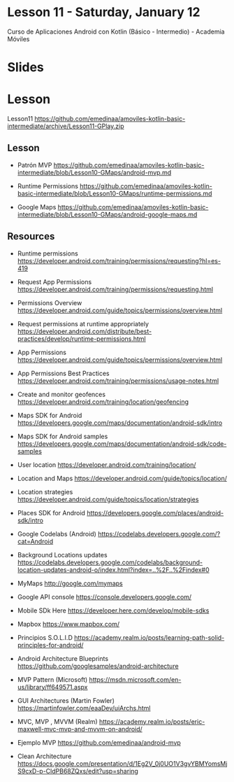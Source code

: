 # Lesson 11 - Saturday, January 12

Curso de Aplicaciones Android con Kotlin (Básico - Intermedio) - Academia Móviles

# Slides


# Lesson

Lesson11 https://github.com/emedinaa/amoviles-kotlin-basic-intermediate/archive/Lesson11-GPlay.zip

## Lesson

-  Patrón MVP https://github.com/emedinaa/amoviles-kotlin-basic-intermediate/blob/Lesson10-GMaps/android-mvp.md

-  Runtime Permissions https://github.com/emedinaa/amoviles-kotlin-basic-intermediate/blob/Lesson10-GMaps/runtime-permissions.md

-  Google Maps https://github.com/emedinaa/amoviles-kotlin-basic-intermediate/blob/Lesson10-GMaps/android-google-maps.md

## Resources 

- Runtime permissions https://developer.android.com/training/permissions/requesting?hl=es-419

- Request App Permissions https://developer.android.com/training/permissions/requesting.html

- Permissions Overview https://developer.android.com/guide/topics/permissions/overview.html

- Request permissions at runtime appropriately https://developer.android.com/distribute/best-practices/develop/runtime-permissions.html

- App Permissions https://developer.android.com/guide/topics/permissions/overview.html

- App Permissions Best Practices https://developer.android.com/training/permissions/usage-notes.html

- Create and monitor geofences https://developer.android.com/training/location/geofencing

- Maps SDK for Android https://developers.google.com/maps/documentation/android-sdk/intro

- Maps SDK for Android samples https://developers.google.com/maps/documentation/android-sdk/code-samples

- User location https://developer.android.com/training/location/

- Location and Maps https://developer.android.com/guide/topics/location/

- Location strategies https://developer.android.com/guide/topics/location/strategies

- Places SDK for Android https://developers.google.com/places/android-sdk/intro

- Google Codelabs (Android) https://codelabs.developers.google.com/?cat=Android

- Background Locations updates https://codelabs.developers.google.com/codelabs/background-location-updates-android-o/index.html?index=..%2F..%2Findex#0

- MyMaps http://google.com/mymaps

- Google API console https://console.developers.google.com/

- Mobile SDk Here https://developer.here.com/develop/mobile-sdks

- Mapbox https://www.mapbox.com/

 - Principios S.O.L.I.D https://academy.realm.io/posts/learning-path-solid-principles-for-android/

 - Android Architecture Blueprints https://github.com/googlesamples/android-architecture

 - MVP Pattern (Microsoft) https://msdn.microsoft.com/en-us/library/ff649571.aspx

 - GUI Architectures (Martin Fowler) https://martinfowler.com/eaaDev/uiArchs.html

 - MVC, MVP , MVVM (Realm) https://academy.realm.io/posts/eric-maxwell-mvc-mvp-and-mvvm-on-android/

 - Ejemplo MVP
 https://github.com/emedinaa/android-mvp
 
 - Clean Architecture https://docs.google.com/presentation/d/1Eg2V_0j0UO1V3gvYBMYomsMjS9cxD-p-CldPB68ZQxs/edit?usp=sharing

